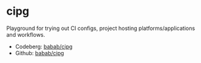 # cipg
Playground for trying out CI configs, project hosting
platforms/applications and workflows.

- Codeberg: [babab/cipg](https://codeberg.org/babab/cipg)
- Github: [babab/cipg](https://github.com/babab/cipg)
